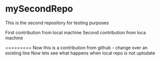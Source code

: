 # mySecondRepo
This is the second repository for testing purposes 

First contribution from local machine
Second contribution from loca machine

=========
Now this is a contribution from github - change over an existing line
Now lets see what happens when local repo is not uptodate
